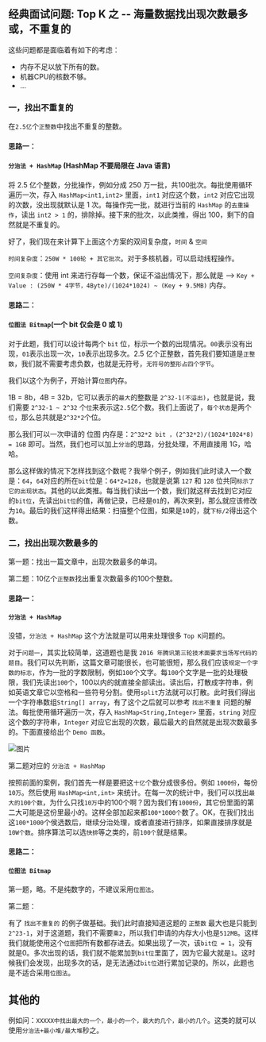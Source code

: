 ## 经典面试问题: Top K 之 -- 海量数据找出现次数最多或，不重复的

这些问题都是面临着有如下的考虑：

- 内存不足以放下所有的数。
- 机器CPU的核数不够。
- ...

### 一，找出不重复的

在`2.5亿`个`正整数`中找出不重复的整数。

#### 思路一：



#### `分治法 + HashMap` (HashMap 不要局限在 Java 语言)

将 2.5 亿个整数，分批操作，例如分成 250 万一批，共100批次。每批使用循环遍历一次，存入 `HashMap<int1,int2>` 里面，`int1` 对应这个数，`int2` 对应它出现的次数，没出现就默认是 1 次。每操作完一批，就进行当前的 `HashMap` 的`去重操作`，读出 `int2 > 1` 的，排除掉。接下来的批次，以此类推，得出 100，剩下的自然就是不重复的。

好了，我们现在来计算下上面这个方案的双间复杂度，`时间` & `空间`

`时间复杂度`：`250W * 100轮 + 其它批次`。对于多核机器，可以启动线程操作。

`空间复杂度`：使用 int 来进行存每一个数，保证不溢出情况下，那么就是 --> `Key + Value : (250W * 4字节，4Byte)/(1024*1024) ~ (Key + 9.5MB)` 内存。

#### **思路二：**

#### `位图法 Bitmap`(一个 bit 仅会是 0 或 1)

对于此题，我们可以设计每两个 `bit` 位，标示一个数的出现情况。`00`表示没有出现，`01`表示出现一次，`10`表示出现多次。2.5 亿个正整数，首先我们要知道是`正整数`，我们就不需要考虑负数，也就是无符号，`无符号的整形占四个字节`。

我们以这个为例子，开始计算`位图`内存。

1B = 8b，4B = 32b，它可以表示的`最大`的整数是 `2^32-1(不溢出)`，也就是说，我们需要 `2^32-1 ~ 2^32` 个`位`来表示这`2.5`亿个数。我们上面说了，`每个状态`是两个`位`，那么总共就是`2^32*2`个位。

那么我们可以一次申请的 位图 内存是：`2^32*2 bit ，(2^32*2)/(1024*1024*8) = 1GB` 即可。当然，我们也可以加上`分治`的思路，分批处理，不用直接用 1G，哈哈。

那么这样做的情况下怎样找到这个数呢？我举个例子，例如我们此时读入一个数是：`64`，`64`对应的所在`bit`位是：`64*2=128`，也就是说第 `127` 和 `128` 位共同`标示了它的出现状态`。其他的以此类推。每当我们读出一个数，我们就这样去找到它对应的`bit位`，先读出`bit位`的值，再做记录，已经是`01`的，再次来到，那么就应该修改为`10`。最后的我们这样得出结果：扫描整个位图，如果是`10`的，就`下标/2`得出这个数。

### **二，找出出现次数最多的**

第一题：找出一篇文章中，出现次数最多的单词。

第二题：10亿个`正整数`找出重复次数最多的100个整数。

#### **思路一：**

#### `分治法 + HashMap`

没错，`分治法 + HashMap` 这个方法就是可以用来处理很多 `Top K`问题的。

对于`问题一`，其实比较简单，这道题也是我 `2016 年腾讯第三轮技术面要求当场写代码的题目`。我们可以先判断，这篇文章可能很长，也可能很短，那么我们应该`规定一个字数的标志`，作为一批的字数限制，例如`100`个文字。每`100`个文字是一批的处理极限，我们先读出`100`个，100以内的就直接全部读出。读出后，打散成字符串，例如英语文章它以空格和一些符号分割。使用`split`方法就可以打散。此时我们得出一个字符串数组`String[] array`，有了这个之后就可以参考 `找出不重复` 问题的解法。每批使用循环遍历一次，存入 `HashMap<String,Integer>` 里面，`string` 对应这个数的字符串，`Integer` 对应它出现的次数，最后最大的自然就是出现次数最多的。下面直接给出个 `Demo 函数`。

![图片](https://mmbiz.qpic.cn/mmbiz_png/J5qtMtfPAwuXg6QqyTr9Dr5NAjWLiaPB6GoExoFeFbJADmvlbdPjPa0rmEzn3XxrQfsViajP80U6lVnFTSoNKJ5g/640?wx_fmt=png&tp=webp&wxfrom=5&wx_lazy=1&wx_co=1)

第二题对应的 `分治法 + HashMap`

按照前面的案例，我们首先一样是要把这`十亿`个数分成很多份。例如 `1000份`，每份 `10万`。然后使用 `HashMap<int,int>` 来统计。在每一次的统计中，我们可以找出`最大的100个数`，为什么只找`10万`中的100个啊？因为我们有`1000份`，其它份里面的第二大可能是这份里最小的。这样全部加起来都`100*1000个`数了。OK，在我们找出这`100*1000`个侯选数后，继续分治处理，或者直接进行排序，如果直接排序就是`10W个数`。排序算法可以选`快排`等之类的，前`100个`就是结果。

#### **思路二：**

#### `位图法 Bitmap`

第一题，略。不是纯数字的，不建议采用`位图法`。

第二题：

有了 `找出不重复的` 的例子做基础。我们此时直接知道这题的 `正整数` 最大也是只能到 `2^23-1`，对于这道题，我们不需要`乘2`，所以我们申请的内存大小也是`512MB`。这样我们就能使用这个`位图`把所有数都存进去。如果出现了一次，该`bit位 = 1`，没有就是0。多次出现的话，我们就不能累加到`bit位`里面了，因为它最大就是`1`。这时候我们会发现，出现多次的话，是无法通过`bit位`进行累加记录的。所以，此题也是不适合采用`位图法`。

## **其他的**

例如问：`XXXXX中找出最大的一个，最小的一个，最大的几个，最小的几个`。这类的就可以使用`分治法+最小堆/最大堆`秒之。